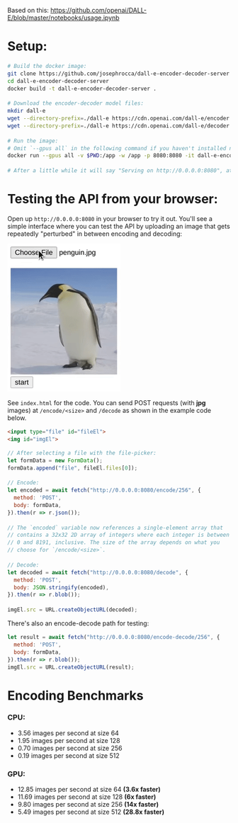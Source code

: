 Based on this: https://github.com/openai/DALL-E/blob/master/notebooks/usage.ipynb

# Setup:
```bash
# Build the docker image:
git clone https://github.com/josephrocca/dall-e-encoder-decoder-server
cd dall-e-encoder-decoder-server
docker build -t dall-e-encoder-decoder-server .

# Download the encoder-decoder model files:
mkdir dall-e
wget --directory-prefix=./dall-e https://cdn.openai.com/dall-e/encoder.pkl
wget --directory-prefix=./dall-e https://cdn.openai.com/dall-e/decoder.pkl

# Run the image:
# Omit `--gpus all` in the following command if you haven't installed nvidia's docker tooling (falls back to CPU)
docker run --gpus all -v $PWD:/app -w /app -p 8080:8080 -it dall-e-encoder-decoder-server python3 main.py

# After a little while it will say "Serving on http://0.0.0.0:8080", at which point the API is ready.
```

# Testing the API from your browser:
Open up `http://0.0.0.0:8080` in your browser to try it out. You'll see a simple interface where you can test the API by uploading an image that gets repeatedly "perturbed" in between encoding and decoding:

![perturbing penguin by repeatedly encoding, changing values, and decoding](https://github.com/josephrocca/dall-e-encoder-decoder-server/raw/main/penguin_perturb.gif)

See `index.html` for the code. You can send POST requests (with **jpg** images) at `/encode/<size>` and `/decode` as shown in the example code below.

```html
<input type="file" id="fileEl">
<img id="imgEl">
```

```js
// After selecting a file with the file-picker:
let formData = new FormData();
formData.append("file", fileEl.files[0]);

// Encode:
let encoded = await fetch("http://0.0.0.0:8080/encode/256", {
  method: 'POST',
  body: formData,
}).then(r => r.json());

// The `encoded` variable now references a single-element array that
// contains a 32x32 2D array of integers where each integer is between
// 0 and 8191, inclusive. The size of the array depends on what you
// choose for `/encode/<size>`.

// Decode:
let decoded = await fetch("http://0.0.0.0:8080/decode", {
  method: 'POST',
  body: JSON.stringify(encoded),
}).then(r => r.blob());

imgEl.src = URL.createObjectURL(decoded);
```

There's also an encode-decode path for testing:
```js
let result = await fetch("http://0.0.0.0:8080/encode-decode/256", {
  method: 'POST',
  body: formData,
}).then(r => r.blob());
imgEl.src = URL.createObjectURL(result);
```

# Encoding Benchmarks

### CPU:
* 3.56 images per second at size 64
* 1.95 images per second at size 128
* 0.70 images per second at size 256
* 0.19 images per second at size 512

### GPU:
* 12.85 images per second at size 64  **(3.6x faster)**
* 11.69 images per second at size 128 **(6x faster)**
* 9.80 images per second at size 256  **(14x faster)**
* 5.49 images per second at size 512  **(28.8x faster)**
